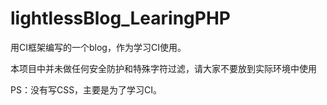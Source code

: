lightlessBlog_LearingPHP
========================
用CI框架编写的一个blog，作为学习CI使用。

本项目中并未做任何安全防护和特殊字符过滤，请大家不要放到实际环境中使用

PS：没有写CSS，主要是为了学习CI。

